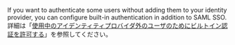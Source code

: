 If you want to authenticate some users without adding them to your identity provider, you can configure built-in authentication in addition to SAML SSO. 詳細は「[使用中のアイデンティティプロバイダ外のユーザのためにビルトイン認証を許可する](/admin/identity-and-access-management/authenticating-users-for-your-github-enterprise-server-instance/allowing-built-in-authentication-for-users-outside-your-identity-provider)」を参照してください。
